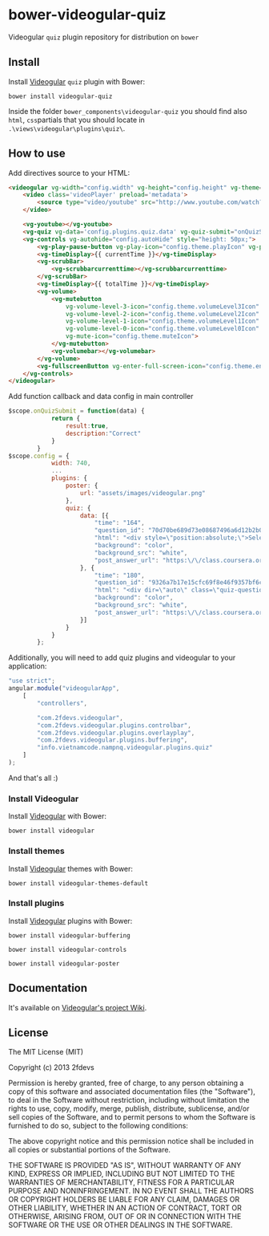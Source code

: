 bower-videogular-quiz
=====================

Videogular `quiz` plugin repository for distribution on `bower` 

## Install

Install [Videogular](http://www.videogular.com/) `quiz` plugin with Bower:

`bower install videogular-quiz`

Inside the folder `bower_components\videogular-quiz` you should find also `html`, `css`partials that you should locate in `.\views\videogular\plugins\quiz\`.

## How to use
Add directives source to your HTML:

```html
<videogular vg-width="config.width" vg-height="config.height" vg-theme="config.theme.url" vg-autoplay="config.autoPlay" vg-stretch="config.stretch.value" vg-responsive="config.responsive">
	<video class='videoPlayer' preload='metadata'>
		<source type="video/youtube" src="http://www.youtube.com/watch?v=nOEw9iiopwI" />
	</video>

	<vg-youtube></vg-youtube>
	<vg-quiz vg-data='config.plugins.quiz.data' vg-quiz-submit="onQuizSubmit" vg-quiz-skip="onQuizSkip" vg-quiz-continue="onQuizContinue" vg-quiz-show-explanation="onQuizShowExplanation"></vg-quiz>
	<vg-controls vg-autohide="config.autoHide" style="height: 50px;">
		<vg-play-pause-button vg-play-icon="config.theme.playIcon" vg-pause-icon="config.theme.pauseIcon"></vg-play-pause-button>
		<vg-timeDisplay>{{ currentTime }}</vg-timeDisplay>
		<vg-scrubBar>
			<vg-scrubbarcurrenttime></vg-scrubbarcurrenttime>
		</vg-scrubBar>
		<vg-timeDisplay>{{ totalTime }}</vg-timeDisplay>
		<vg-volume>
			<vg-mutebutton
				vg-volume-level-3-icon="config.theme.volumeLevel3Icon"
				vg-volume-level-2-icon="config.theme.volumeLevel2Icon"
				vg-volume-level-1-icon="config.theme.volumeLevel1Icon"
				vg-volume-level-0-icon="config.theme.volumeLevel0Icon"
				vg-mute-icon="config.theme.muteIcon">
			</vg-mutebutton>
			<vg-volumebar></vg-volumebar>
		</vg-volume>
		<vg-fullscreenButton vg-enter-full-screen-icon="config.theme.enterFullScreenIcon" vg-exit-full-screen-icon="config.theme.exitFullScreenIcon"></vg-fullscreenButton>
	</vg-controls>
</videogular>
```

Add function callback and data config in main controller

```js
$scope.onQuizSubmit = function(data) {
            return {
                result:true,
                description:"Correct"
            }
        }
$scope.config = {
            width: 740,
			...
            plugins: {
                poster: {
                    url: "assets/images/videogular.png"
                },
                quiz: {
                    data: [{
                        "time": "164",
                        "question_id": "70d70be689d73e08687496a6d12b2b0d",
                        "html": "<div style=\"position:absolute;\">Select the restaurant(s) that serve Canadian cuisine for a price of $$$.\n\n<small>\n<pre>Georgie Porgie\n87%\n$$$\nCanadian,Pub Food\n\nSilver Spoon\n97%\n$$$$\nCanadian\n\nCoffee Cafe\n77%\n$$\nCoffee/Tea,Diner\n</pre>\n</small>\n</div>\n<div class=\"quiz-option\" style=\"position:absolute; left: 470px; top: 50px;\">\n<input dir=\"auto\" class=\"quiz-input\" type=\"checkbox\" name=\"answer[70d70be689d73e08687496a6d12b2b0d][]\" id=\"gensym_52be3ad71a1f5\" value=\"d5c5ec0ff53ebf35958c5ba02c30ce24\"><label for=\"gensym_52be3ad71a1f5\" style=\"cursor:pointer;\">Georgie Porgie</label>\n</div>\n<div class=\"quiz-option\" style=\"position:absolute; left: 470px; top: 140px; /* width:370px; */ /* height:80px; */ \">\n<input dir=\"auto\" class=\"quiz-input\" type=\"checkbox\" name=\"answer[70d70be689d73e08687496a6d12b2b0d][]\" id=\"gensym_52be3ad71a71f\" value=\"cfc6db592e488051decbce17bd7b98b8\"><label for=\"gensym_52be3ad71a71f\" style=\"cursor:pointer;\">Silver Spoon</label>\n</div>\n<div class=\"quiz-option\" style=\"position:absolute; left: 470px; top: 230px; /* width:370px; */ /* height:80px; */ \">\n<input dir=\"auto\" class=\"quiz-input\" type=\"checkbox\" name=\"answer[70d70be689d73e08687496a6d12b2b0d][]\" id=\"gensym_52be3ad71ac52\" value=\"b387d47429de02592f973814b393e51d\"><label for=\"gensym_52be3ad71ac52\" style=\"cursor:pointer;\">Coffee Cafe</label>\n</div>",
                        "background": "color",
                        "background_src": "white",
                        "post_answer_url": "https:\/\/class.coursera.org\/programming2-001\/quiz\/video_quiz_attempt?method=post_question_answer&quiz_id=20&preview=0&question_id=70d70be689d73e08687496a6d12b2b0d"
                    }, {
                        "time": "180",
                        "question_id": "9326a7b17e15cfc69f8e46f9357bf6c5",
                        "html": "<div dir=\"auto\" class=\"quiz-question-text\" style=\"position:absolute;\">\n<small>\n<pre>def is_palindrome_v3(s):\n    i = 0\n    j = len(s) - 1\n    while i &lt; j and s[i] == s[j]:\n        i = i + 1\n        j = j - 1\n\n    return j &lt;= i\n</pre>\n</small>\nIf <code>s</code> refers to a single-character string such as 'x', when the return statement is reached, which of the following expressions evaluates to <code>True</code>?</div>\n<div class=\"quiz-option\" style=\"position:absolute; left:40px; top: 250px; /* width:370px; */ /* height:80px; */ \">\n<input dir=\"auto\" class=\"quiz-input\" type=\"radio\" name=\"answer[9326a7b17e15cfc69f8e46f9357bf6c5][]\" id=\"gensym_52bed85054bc8\" value=\"ad32510af7c53e2fa6cce4d764c09800\"><label for=\"gensym_52bed85054bc8\" style=\"cursor:pointer;\"><code>i == 0 and j == -1</code> </label>\n</div>\n<div class=\"quiz-option\" style=\"position:absolute; left:40px; top: 320px; /* width:370px; */ /* height:80px; */ \">\n<input dir=\"auto\" class=\"quiz-input\" type=\"radio\" name=\"answer[9326a7b17e15cfc69f8e46f9357bf6c5][]\" id=\"gensym_52bed85055221\" value=\"8d53ca2fa487cfbb4479ce2bf7f2e295\"><label for=\"gensym_52bed85055221\" style=\"cursor:pointer;\"><code>i == 0 and j == 0</code> </label>\n</div>\n<div class=\"quiz-option\" style=\"position:absolute; left:430px; top: 250px; /* width:380px; */ /* height:80px; */ \">\n<input dir=\"auto\" class=\"quiz-input\" type=\"radio\" name=\"answer[9326a7b17e15cfc69f8e46f9357bf6c5][]\" id=\"gensym_52bed850558b5\" value=\"94023160fe66f684740c119a18e39a9e\"><label for=\"gensym_52bed850558b5\" style=\"cursor:pointer;\"><code>i == 0 and j == 1</code> </label>\n</div>\n<div class=\"quiz-option\" style=\"position:absolute; left:430px; top: 320px; /* width:380px; */ /* height:80px; */ \">\n<input dir=\"auto\" class=\"quiz-input\" type=\"radio\" name=\"answer[9326a7b17e15cfc69f8e46f9357bf6c5][]\" id=\"gensym_52bed85055eba\" value=\"ff8f062afa22c18eb5c2d4c557bcd44b\"><label for=\"gensym_52bed85055eba\" style=\"cursor:pointer;\"><code>i == 1 and j == 0</code> </label>\n</div>",
                        "background": "color",
                        "background_src": "white",
                        "post_answer_url": "https:\/\/class.coursera.org\/programming2-001\/quiz\/video_quiz_attempt?method=post_question_answer&quiz_id=18&preview=0&question_id=9326a7b17e15cfc69f8e46f9357bf6c5"
                    }]
                }
            }
        };        
```

Additionally, you will need to add quiz plugins and videogular to your application:

```js
"use strict";
angular.module("videogularApp",
    [
        "controllers",

        "com.2fdevs.videogular",
        "com.2fdevs.videogular.plugins.controlbar",
        "com.2fdevs.videogular.plugins.overlayplay",
        "com.2fdevs.videogular.plugins.buffering",
        "info.vietnamcode.nampnq.videogular.plugins.quiz"
    ]
);
```

And that's all :)

### Install Videogular

Install [Videogular](http://www.videogular.com/) with Bower:

`bower install videogular`

### Install themes

Install [Videogular](http://www.videogular.com/) themes with Bower:

`bower install videogular-themes-default`

### Install plugins

Install [Videogular](http://www.videogular.com/) plugins with Bower:

`bower install videogular-buffering`

`bower install videogular-controls`

`bower install videogular-poster`

## Documentation

It's available on [Videogular's project Wiki](https://github.com/2fdevs/videogular/wiki).

## License

The MIT License (MIT)

Copyright (c) 2013 2fdevs

Permission is hereby granted, free of charge, to any person obtaining a copy of
this software and associated documentation files (the "Software"), to deal in
the Software without restriction, including without limitation the rights to
use, copy, modify, merge, publish, distribute, sublicense, and/or sell copies of
the Software, and to permit persons to whom the Software is furnished to do so,
subject to the following conditions:

The above copyright notice and this permission notice shall be included in all
copies or substantial portions of the Software.

THE SOFTWARE IS PROVIDED "AS IS", WITHOUT WARRANTY OF ANY KIND, EXPRESS OR
IMPLIED, INCLUDING BUT NOT LIMITED TO THE WARRANTIES OF MERCHANTABILITY, FITNESS
FOR A PARTICULAR PURPOSE AND NONINFRINGEMENT. IN NO EVENT SHALL THE AUTHORS OR
COPYRIGHT HOLDERS BE LIABLE FOR ANY CLAIM, DAMAGES OR OTHER LIABILITY, WHETHER
IN AN ACTION OF CONTRACT, TORT OR OTHERWISE, ARISING FROM, OUT OF OR IN
CONNECTION WITH THE SOFTWARE OR THE USE OR OTHER DEALINGS IN THE SOFTWARE.